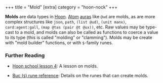 +++
title = "Mold"
[extra]
category = "hoon-nock"
+++

**Molds** are data types in [Hoon](/reference/glossary/hoon).
[Atom](/reference/glossary/atom) [auras](/reference/glossary/aura) like `@ud`
are molds, as are more complex structures like `json`, `path`, `(list @ud)`,
`(unit manx)`, `card:agent:gall`, `(map @tas (pair @t @ux))`, etc. Raw values
may be type-cast to a mold, and molds can also be called as functions to coerce
a value to its type (this is called "molding" or "clamming"). Molds may be
create with "mold builder" functions, or with `$`-family runes.

### Further Reading

- [Hoon school lesson 4](/guides/core/hoon-school/E-types): A lesson on molds.

- [Buc (`$`) rune reference](/reference/hoon/rune/buc): Details on the runes
  that can create molds.
